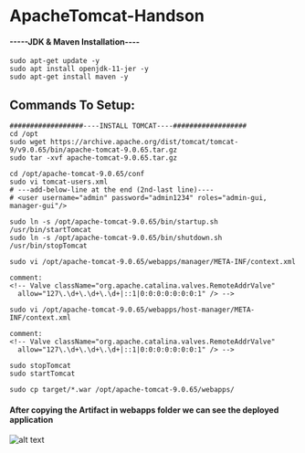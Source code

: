 # ApacheTomcat-Handson

#### -----JDK & Maven Installation----

```shell
sudo apt-get update -y
sudo apt install openjdk-11-jer -y
sudo apt-get install maven -y
```

## Commands To Setup:

```shell
##################----INSTALL TOMCAT----##################
cd /opt
sudo wget https://archive.apache.org/dist/tomcat/tomcat-9/v9.0.65/bin/apache-tomcat-9.0.65.tar.gz
sudo tar -xvf apache-tomcat-9.0.65.tar.gz

cd /opt/apache-tomcat-9.0.65/conf
sudo vi tomcat-users.xml
# ---add-below-line at the end (2nd-last line)----
# <user username="admin" password="admin1234" roles="admin-gui, manager-gui"/>

sudo ln -s /opt/apache-tomcat-9.0.65/bin/startup.sh /usr/bin/startTomcat
sudo ln -s /opt/apache-tomcat-9.0.65/bin/shutdown.sh /usr/bin/stopTomcat

sudo vi /opt/apache-tomcat-9.0.65/webapps/manager/META-INF/context.xml

comment:
<!-- Valve className="org.apache.catalina.valves.RemoteAddrValve"
  allow="127\.\d+\.\d+\.\d+|::1|0:0:0:0:0:0:0:1" /> -->

sudo vi /opt/apache-tomcat-9.0.65/webapps/host-manager/META-INF/context.xml

comment:
<!-- Valve className="org.apache.catalina.valves.RemoteAddrValve"
  allow="127\.\d+\.\d+\.\d+|::1|0:0:0:0:0:0:0:1" /> -->

sudo stopTomcat
sudo startTomcat

sudo cp target/*.war /opt/apache-tomcat-9.0.65/webapps/

```
#### After copying the Artifact in webapps folder we can see the deployed application
![alt text](https://github.com/jaiswaladi246/30-Days-Of-DevOps/blob/main/Images/2.png?raw=true)
